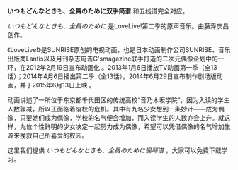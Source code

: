 

**いつもどんなときも、全員のために双手简谱** 和五线谱完全对应。

_いつもどんなときも、全員のために_ 是LoveLive!第二季的原声音乐。由藤泽庆昌创作。

《LoveLive!》是SUNRISE原创的电视动画，也是日本动画制作公司SUNRISE、音乐出版商Lantis以及月刊杂志电击G'smagazine联手打造的二次元偶像企划中的一环，在2012年2月19日宣布动画化
。2013年1月6日播放TV动画第一季（全13话）；2014年4月6日播出第二季（全13话）。2014年6月29日宣布制作剧场版动画，并于2015年6月13日上映
。

动画讲述了一所位于东京都千代田区的传统高校“音乃木坂学院”，因为入读的学生人数骤减，所以正面临着废校的危机。其中有九名少女想到一条妙计——成为偶像，只要她们成为偶像，学校的名气便会增加，而入读学生的人数亦会上升。就这样，九位个性鲜明的少女决定一起努力成为偶像，希望可以凭借偶像的名气增加生源来挽救自己所喜爱的校园。  
  
这里我们提供 _いつもどんなときも、全員のために钢琴谱_ ，大家可以免费下载学习。

